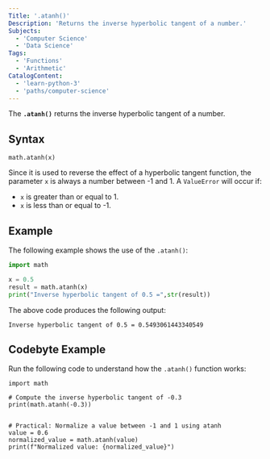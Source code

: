 ```yaml
---
Title: '.atanh()'
Description: 'Returns the inverse hyperbolic tangent of a number.'
Subjects:
  - 'Computer Science'
  - 'Data Science'
Tags:
  - 'Functions'
  - 'Arithmetic'
CatalogContent:
  - 'learn-python-3'
  - 'paths/computer-science'
---
```


The **`.atanh()`** returns the inverse hyperbolic tangent of a number.

## Syntax

```pseudo
math.atanh(x)
```

Since it is used to reverse the effect of a hyperbolic tangent function, the parameter `x` is always a number between -1 and 1. A `ValueError` will occur if:

- `x` is greater than or equal to 1.
- `x` is less than or equal to -1.

## Example

The following example shows the use of the `.atanh()`:

```python
import math

x = 0.5
result = math.atanh(x)
print("Inverse hyperbolic tangent of 0.5 =",str(result))
```

The above code produces the following output:

```shell
Inverse hyperbolic tangent of 0.5 = 0.5493061443340549
```

## Codebyte Example

Run the following code to understand how the `.atanh()` function works:

```codebyte/python
import math

# Compute the inverse hyperbolic tangent of -0.3
print(math.atanh(-0.3))


# Practical: Normalize a value between -1 and 1 using atanh
value = 0.6
normalized_value = math.atanh(value)
print(f"Normalized value: {normalized_value}")

```
